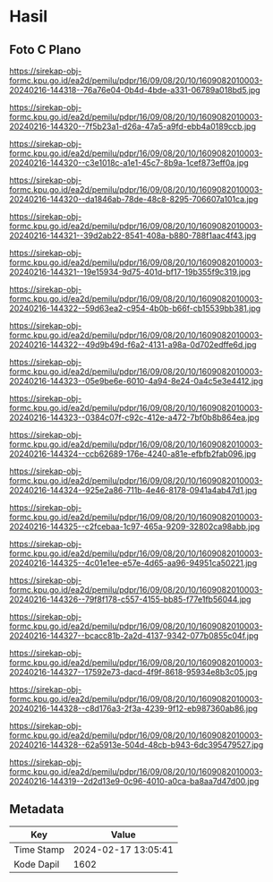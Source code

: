 # Hasil

## Foto C Plano

https://sirekap-obj-formc.kpu.go.id/ea2d/pemilu/pdpr/16/09/08/20/10/1609082010003-20240216-144318--76a76e04-0b4d-4bde-a331-06789a018bd5.jpg

https://sirekap-obj-formc.kpu.go.id/ea2d/pemilu/pdpr/16/09/08/20/10/1609082010003-20240216-144320--7f5b23a1-d26a-47a5-a9fd-ebb4a0189ccb.jpg

https://sirekap-obj-formc.kpu.go.id/ea2d/pemilu/pdpr/16/09/08/20/10/1609082010003-20240216-144320--c3e1018c-a1e1-45c7-8b9a-1cef873eff0a.jpg

https://sirekap-obj-formc.kpu.go.id/ea2d/pemilu/pdpr/16/09/08/20/10/1609082010003-20240216-144320--da1846ab-78de-48c8-8295-706607a101ca.jpg

https://sirekap-obj-formc.kpu.go.id/ea2d/pemilu/pdpr/16/09/08/20/10/1609082010003-20240216-144321--39d2ab22-8541-408a-b880-788f1aac4f43.jpg

https://sirekap-obj-formc.kpu.go.id/ea2d/pemilu/pdpr/16/09/08/20/10/1609082010003-20240216-144321--19e15934-9d75-401d-bf17-19b355f9c319.jpg

https://sirekap-obj-formc.kpu.go.id/ea2d/pemilu/pdpr/16/09/08/20/10/1609082010003-20240216-144322--59d63ea2-c954-4b0b-b66f-cb15539bb381.jpg

https://sirekap-obj-formc.kpu.go.id/ea2d/pemilu/pdpr/16/09/08/20/10/1609082010003-20240216-144322--49d9b49d-f6a2-4131-a98a-0d702edffe6d.jpg

https://sirekap-obj-formc.kpu.go.id/ea2d/pemilu/pdpr/16/09/08/20/10/1609082010003-20240216-144323--05e9be6e-6010-4a94-8e24-0a4c5e3e4412.jpg

https://sirekap-obj-formc.kpu.go.id/ea2d/pemilu/pdpr/16/09/08/20/10/1609082010003-20240216-144323--0384c07f-c92c-412e-a472-7bf0b8b864ea.jpg

https://sirekap-obj-formc.kpu.go.id/ea2d/pemilu/pdpr/16/09/08/20/10/1609082010003-20240216-144324--ccb62689-176e-4240-a81e-efbfb2fab096.jpg

https://sirekap-obj-formc.kpu.go.id/ea2d/pemilu/pdpr/16/09/08/20/10/1609082010003-20240216-144324--925e2a86-711b-4e46-8178-0941a4ab47d1.jpg

https://sirekap-obj-formc.kpu.go.id/ea2d/pemilu/pdpr/16/09/08/20/10/1609082010003-20240216-144325--c2fcebaa-1c97-465a-9209-32802ca98abb.jpg

https://sirekap-obj-formc.kpu.go.id/ea2d/pemilu/pdpr/16/09/08/20/10/1609082010003-20240216-144325--4c01e1ee-e57e-4d65-aa96-94951ca50221.jpg

https://sirekap-obj-formc.kpu.go.id/ea2d/pemilu/pdpr/16/09/08/20/10/1609082010003-20240216-144326--79f8f178-c557-4155-bb85-f77e1fb56044.jpg

https://sirekap-obj-formc.kpu.go.id/ea2d/pemilu/pdpr/16/09/08/20/10/1609082010003-20240216-144327--bcacc81b-2a2d-4137-9342-077b0855c04f.jpg

https://sirekap-obj-formc.kpu.go.id/ea2d/pemilu/pdpr/16/09/08/20/10/1609082010003-20240216-144327--17592e73-dacd-4f9f-8618-95934e8b3c05.jpg

https://sirekap-obj-formc.kpu.go.id/ea2d/pemilu/pdpr/16/09/08/20/10/1609082010003-20240216-144328--c8d176a3-2f3a-4239-9f12-eb987360ab86.jpg

https://sirekap-obj-formc.kpu.go.id/ea2d/pemilu/pdpr/16/09/08/20/10/1609082010003-20240216-144328--62a5913e-504d-48cb-b943-6dc395479527.jpg

https://sirekap-obj-formc.kpu.go.id/ea2d/pemilu/pdpr/16/09/08/20/10/1609082010003-20240216-144319--2d2d13e9-0c96-4010-a0ca-ba8aa7d47d00.jpg


## Metadata

| Key        | Value               |
| ---------- | ------------------- |
| Time Stamp | 2024-02-17 13:05:41 |
| Kode Dapil | 1602                |




